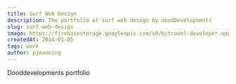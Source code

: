 ```yaml
---
title: Surf Web Design
description: The portfolio of surf web design by doodDevelopments
slug: surf-web-design
image: https://firebasestorage.googleapis.com/v0/b/travel-developer.appspot.com/o/posts%2Fsurf-website-design%2FstaynsurfiMac.png?alt=media&token=77dbfbb3-1397-4ef5-a42b-1d0d8fd5f01d
createdAt: 2014-01-05
tags: work
author: pjmanning
---
```


Dooddevelopments portfolio
